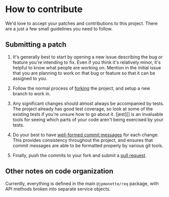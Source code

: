 # How to contribute

We'd love to accept your patches and contributions to this project.  There are
a just a few small guidelines you need to follow.


## Submitting a patch

  1. It's generally best to start by opening a new issue describing the bug or
     feature you're intending to fix. Even if you think it's relatively minor,
     it's helpful to know what people are working on.  Mention in the initial
     issue that you are planning to work on that bug or feature so that it can
     be assigned to you.

  2. Follow the normal process of [forking][] the project, and setup a new
     branch to work in.

  3. Any significant changes should almost always be accompanied by tests. The
     project already has good test coverage, so look at some of the existing
     tests if you're unsure how to go about it. [jest][] is an invaluable tools
     for seeing which parts of your code aren't being exercised by your tests.

  4. Do your best to have [well-formed commit messages][] for each change.
     This provides consistency throughout the project, and ensures that commit
     messages are able to be formatted properly by various git tools.

  5. Finally, push the commits to your fork and submit a [pull request][].

[forking]: https://help.github.com/articles/fork-a-repo
[well-formed commit messages]: http://tbaggery.com/2008/04/19/a-note-about-git-commit-messages.html
[squash]: http://git-scm.com/book/en/Git-Tools-Rewriting-History#Squashing-Commits
[pull request]: https://help.github.com/articles/creating-a-pull-request


## Other notes on code organization

Currently, everything is defined in the main `@jpmonette/req` package, with API methods
broken into separate service objects.